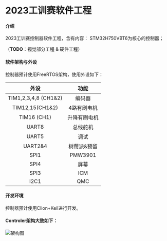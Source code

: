 # 2023工训赛软件工程

#### 介绍

2023工训赛控制器软件工程，含有内容：
STM32H750VBT6为核心的控制器；

（**TODO**：视觉部分工程 & 硬件工程）

#### 软件架构与外设

控制器预计使用FreeRTOS架构，使用外设如下：

|         外设         |     功能     |
| :------------------: | :----------: |
| TIM1,2,3,4,8 (CH1&2) |    编码器    |
|   TIM12,15(CH1&2)   | 4路有刷电机 |
|     TIM16 (CH1)     | 升降有刷电机 |
|        UART8        |   总线舵机   |
|        UART5        |     调试     |
|       UART2&4       | 树莓派&预留 |
|         SPI1         |   PMW3901   |
|         SPI4         |     屏幕     |
|         SPI3         |     ICM     |
|         I2C1         |     QMC     |

#### 开发环境

控制器预计使用Clion+Keil进行开发。

#### Controler架构大致如下：

![架构图](./structure.png)
